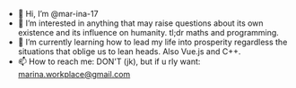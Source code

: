 - 👋 Hi, I’m @mar-ina-17
- 👀 I’m interested in anything that may raise questions about its own existence and its influence on humanity. tl;dr maths and programming.
- 🌱 I’m currently learning how to lead my life into prosperity regardless the situations that oblige us to lean heads. Also Vue.js and C++.
- 📫 How to reach me: DON'T (jk), but if u rly want: marina.workplace@gmail.com

<!---
mar-ina-17/mar-ina-17 is a ✨ special ✨ repository because its `README.md` (this file) appears on your GitHub profile.
You can click the Preview link to take a look at your changes.
--->
